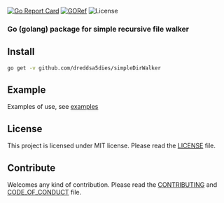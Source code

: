 [![Go Report Card](https://goreportcard.com/badge/github.com/dreddsa5dies/simpleDirWalker)](https://goreportcard.com/report/github.com/dreddsa5dies/simpleDirWalker) [![GORef](https://godoc.org/github.com/dreddsa5dies/simpleDirWalker?status.svg)](https://godoc.org/github.com/dreddsa5dies/simpleDirWalker) ![License](https://img.shields.io/badge/License-MIT-blue.svg)

### Go (golang) package for simple recursive file walker

## Install
```bash
go get -v github.com/dreddsa5dies/simpleDirWalker
```

## Example
Examples of use, see [examples](https://github.com/dreddsa5dies/simpleDirWalker/tree/master/_examples)

## License
This project is licensed under MIT license. Please read the [LICENSE](https://github.com/dreddsa5dies/simpleDirWalker/tree/master/LICENSE.md) file.

## Contribute
Welcomes any kind of contribution. Please read the [CONTRIBUTING](https://github.com/dreddsa5dies/simpleDirWalker/tree/master/CONTRIBUTING.md) and [CODE_OF_CONDUCT](https://github.com/dreddsa5dies/simpleDirWalker/tree/master/CODE_OF_CONDUCT.md) file.